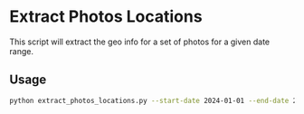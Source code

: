 # Extract Photos Locations

This script will extract the geo info for a set of photos for a given date range.

## Usage

```bash
python extract_photos_locations.py --start-date 2024-01-01 --end-date 2024-01-31
```
